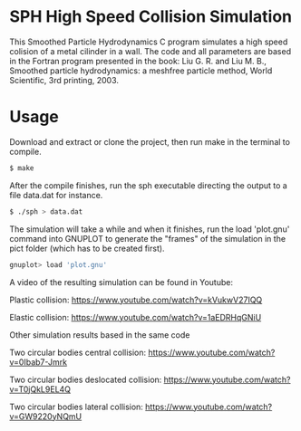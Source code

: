 # SPH High Speed Collision Simulation

This Smoothed Particle Hydrodynamics C program simulates a high speed colision of a metal cilinder in a wall. The code and all parameters are based in the Fortran program presented in the book: Liu G. R. and Liu M. B., Smoothed particle hydrodynamics: a meshfree particle method, World Scientific, 3rd printing, 2003.

# Usage

Download and extract or clone the project, then run make in the terminal to compile.

```sh
$ make
```

After the compile finishes, run the sph executable directing the output to a file data.dat for instance.

```sh
$ ./sph > data.dat
```

The simulation will take a while and when it finishes, run the load 'plot.gnu' command into GNUPLOT to generate the "frames" of the simulation in the pict folder (which has to be created first).

```sh
gnuplot> load 'plot.gnu'
```

A video of the resulting simulation can be found in Youtube:

Plastic collision: https://www.youtube.com/watch?v=kVukwV27IQQ

Elastic collision: https://www.youtube.com/watch?v=1aEDRHqGNiU


Other simulation results based in the same code

Two circular bodies central collision: https://www.youtube.com/watch?v=0Ibab7-Jmrk

Two circular bodies deslocated collision: https://www.youtube.com/watch?v=T0jQkL9EL4Q

Two circular bodies lateral collision: https://www.youtube.com/watch?v=GW9220yNQmU